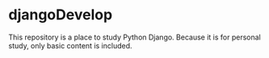 # djangoDevelop

This repository is a place to study Python Django.
Because it is for personal study, only basic content is included.